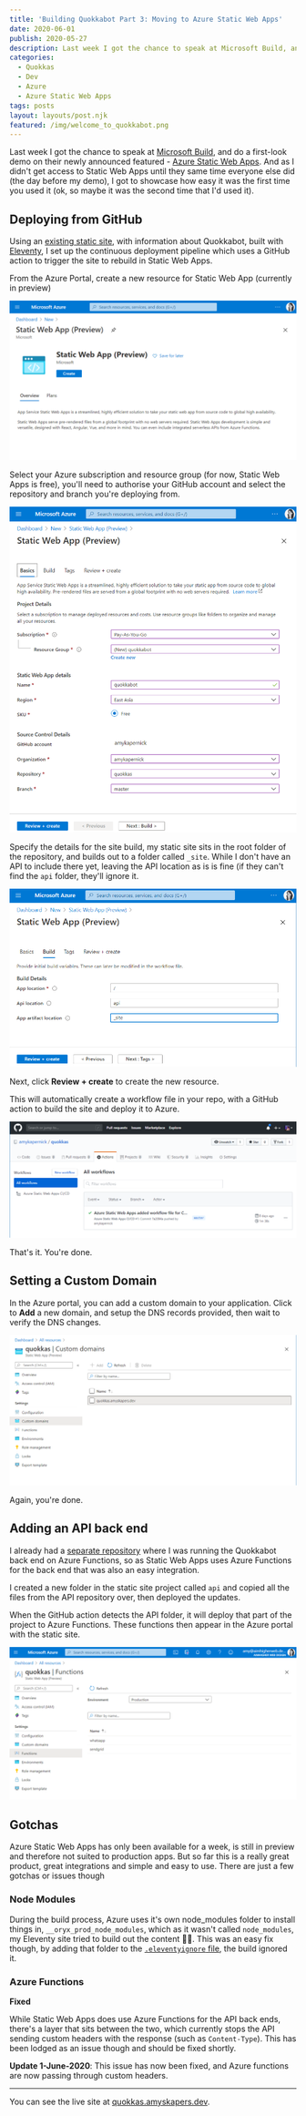```yaml
---
title: 'Building Quokkabot Part 3: Moving to Azure Static Web Apps'
date: 2020-06-01
publish: 2020-05-27
description: Last week I got the chance to speak at Microsoft Build, and do a first-look demo on their newly announced featured - Azure Static Web Apps. And as I didn't get access to Static Web Apps until they same time everyone else did (the day before my demo), I got to showcase how easy it was the first time you used it (ok, so maybe it was the second time that I'd used it).
categories:
  - Quokkas
  - Dev
  - Azure
  - Azure Static Web Apps
tags: posts
layout: layouts/post.njk
featured: /img/welcome_to_quokkabot.png
---
```

Last week I got the chance to speak at [Microsoft Build](https://mybuild.microsoft.com/), and do a first-look demo on their newly announced featured - [Azure Static Web Apps](https://docs.microsoft.com/en-us/azure/static-web-apps/overview?WT.mc_id=AZ-MVP-5003595). And as I didn't get access to Static Web Apps until they same time everyone else did (the day before my demo), I got to showcase how easy it was the first time you used it (ok, so maybe it was the second time that I'd used it).

## Deploying from GitHub

Using an [existing static site](https://github.com/amykapernick/quokkas), with information about Quokkabot, built with [Eleventy](https://www.11ty.dev/), I set up the continuous deployment pipeline which uses a GitHub action to trigger the site to rebuild in Static Web Apps.

From the Azure Portal, create a new resource for Static Web App (currently in preview)

![](/img/static_web_app_resource.png)

Select your Azure subscription and resource group (for now, Static Web Apps is free), you'll need to authorise your GitHub account and select the repository and branch you're deploying from.

![](/img/swas_repo_connect.png)

Specify the details for the site build, my static site sits in the root folder of the repository, and builds out to a folder called `_site`. While I don't have an API to include there yet, leaving the API location as is is fine (if they can't find the `api` folder, they'll ignore it.

![](/img/swas_build.png)

Next, click **Review + create** to create the new resource. 

This will automatically create a workflow file in your repo, with a GitHub action to build the site and deploy it to Azure.

![](/img/swas_github_action.png)

That's it. You're done.

## Setting a Custom Domain

In the Azure portal, you can add a custom domain to your application. Click to **Add** a new domain, and setup the DNS records provided, then wait to verify the DNS changes.

![](/img/aswa_custom_domain.png)

Again, you're done.

## Adding an API back end

I already had a [separate repository](https://github.com/amykapernick/quokka_or_not) where I was running the Quokkabot back end on Azure Functions, so as Static Web Apps uses Azure Functions for the back end that was also an easy integration.

I created a new folder in the static site project called `api` and copied all the files from the API repository over, then deployed the updates.

When the GitHub action detects the API folder, it will deploy that part of the project to Azure Functions. These functions then appear in the Azure portal with the static site.

![](/img/aswa_functions.png)

## Gotchas

Azure Static Web Apps has only been available for a week, is still in preview and therefore not suited to production apps. But so far this is a really great product, great integrations and simple and easy to use. There are just a few gotchas or issues though

### Node Modules

During the build process, Azure uses it's own node_modules folder to install things in, `__oryx_prod_node_modules`, which as it wasn't called `node_modules`, my Eleventy site tried to build out the content 🤦‍♀️. This was an easy fix though, by adding that folder to the [`.eleventyignore` file](https://www.11ty.dev/docs/ignores/), the build ignored it.

### Azure Functions

**Fixed**

While Static Web Apps does use Azure Functions for the API back ends, there's a layer that sits between the two, which currently stops the API sending custom headers with the response (such as `Content-Type`). This has been lodged as an issue though and should be fixed shortly.

**Update 1-June-2020**: This issue has now been fixed, and Azure functions are now passing through custom headers.

---

You can see the live site at [quokkas.amyskapers.dev](https://quokkas.amyskapers.dev/).